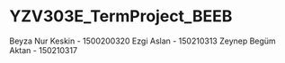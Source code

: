 # YZV303E_TermProject_BEEB

Beyza Nur Keskin - 1500200320
Ezgi Aslan - 150210313
Zeynep Begüm Aktan - 150210317
